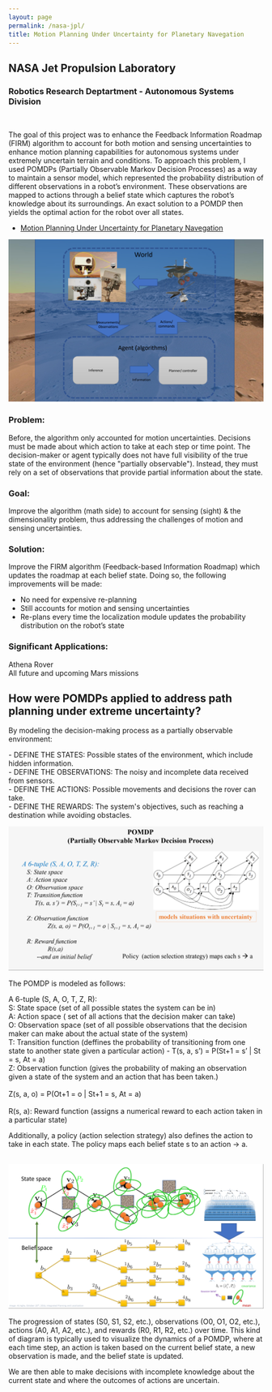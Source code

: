 ```yaml
---
layout: page
permalink: /nasa-jpl/
title: Motion Planning Under Uncertainty for Planetary Navegation
---
```


## NASA Jet Propulsion Laboratory <br />
### Robotics Research Deptartment - Autonomous Systems Division

<br/>
<p>
The goal of this project was to enhance the Feedback Information Roadmap (FIRM) algorithm to account for both motion and sensing uncertainties to enhance motion planning capabilities for autonomous systems under extremely uncertain terrain and conditions. To approach this problem, I used POMDPs (Partially Observable Markov Decision Processes) as a way to maintain a sensor model, which represented the probability distribution of different observations in a robot’s environment.
These observations are mapped to actions through a belief state which captures the robot’s knowledge about its surroundings.
An exact solution to a POMDP then yields the optimal action for the robot over all states. </p>

- [Motion Planning Under Uncertainty for Planetary Navegation](/Notebooks/zUCR_PDF_version.pdf)


<img src="/images/diagram.png?raw=true"/>

### Problem: <br/>
Before, the algorithm only accounted for motion uncertainties. Decisions must be made about which action to take at each step or time point. The decision-maker or agent typically does not have full visibility of the true state of the environment (hence "partially observable"). Instead, they must rely on a set of observations that provide partial information about the state.
<br/>

### Goal: <br/>
Improve the algorithm (math side) to account for sensing (sight) & the dimensionality problem, thus addressing the challenges of motion and sensing uncertainties.
<br/>

### Solution: <br/>
Improve the FIRM algorithm (Feedback-based Information Roadmap) which updates the roadmap at each belief state. Doing so, the following improvements will be made: <br/>
- No need for expensive re-planning <br/>
- Still accounts for motion and sensing uncertainties <br/>
- Re-plans every time the localization module updates the probability distribution on the robot’s state


### Significant Applications: <br/>
Athena Rover <br/>
All future and upcoming Mars missions


## How were POMDPs applied to address path planning under extreme uncertainty?

By modeling the decision-making process as a partially observable environment: <br/>
<p>
- DEFINE THE STATES: Possible states of the environment, which include hidden information. <br/>
- DEFINE THE OBSERVATIONS: The noisy and incomplete data received from sensors. <br/>
- DEFINE THE ACTIONS: Possible movements and decisions the rover can take. <br/>
- DEFINE THE REWARDS: The system's objectives, such as reaching a destination while avoiding obstacles. <br/>
</p>

<img src="/images/POMDP.png?raw=true"/>

The POMDP is modeled as follows: <br/>

A 6-tuple (S, A, O, T, Z, R): <br/>
S: State space (set of all possible states the system can be in) <br/>
A: Action space ( set of all actions that the decision maker can take) <br/>
O: Observation space (set of all possible observations that the decision maker can make about the actual state of the system) <br/>
T: Transition function (deffines the probability of transitioning from one state to another state given a particular action) - T(s, a, s’) = P(St+1 = s’ | St = s, At = a) <br/>
Z: Observation function (gives the probability of making an observation given a state of the system and an action that has been taken.) <br/>
<br/>
Z(s, a, o) = P(Ot+1 = o | St+1 = s, At = a) <br/>
<br/>
R(s, a): Reward function (assigns a numerical reward to each action taken in a particular state) <br/>

Additionally, a policy (action selection strategy) also defines the action to take in each state. The policy maps each 
belief state s to an action → a. <br/><br/>

<img src="/images/statespace.png?raw=true"/>

<p>
The progression of states (S0, S1, S2, etc.), observations (O0, O1, O2, etc.), actions (A0, A1, A2, etc.), and rewards (R0, R1, R2, etc.) over time. This kind of diagram is typically used to visualize the dynamics of a POMDP, where at each time step, an action is taken based on the current belief state, a new observation is made, and the belief state is updated. 
<p>
We are then able to make decisions with incomplete knowledge about the current state and where the outcomes of actions are uncertain. </p>

